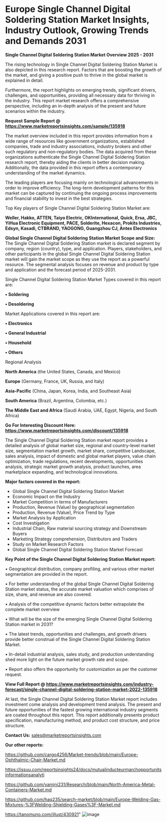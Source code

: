 # Europe Single Channel Digital Soldering Station Market Insights, Industry Outlook, Growing Trends and Demands 2031

<Strong> Single Channel Digital Soldering Station Market Overview 2025 - 2031</strong>

The rising technology in Single Channel Digital Soldering Station Market is also depicted in this research report. Factors that are boosting the growth of the market, and giving a positive push to thrive in the global market is explained in detail.

Furthermore, the report highlights on emerging trends, significant drivers, challenges, and opportunities, providing all necessary data for thriving in the industry. This report market research offers a comprehensive perspective, including an in-depth analysis of the present and future scenarios within the industry.

<strong>Request Sample Report @ <a href=https://www.marketreportsinsights.com/sample/135918>https://www.marketreportsinsights.com/sample/135918</a></strong>

The market overview included in this report provides information from a wide range of resources like government organizations, established companies, trade and industry associations, industry brokers and other such regulatory and non-regulatory bodies. The data acquired from these organizations authenticate the Single Channel Digital Soldering Station research report, thereby aiding the clients in better decision making. Additionally, the data provided in this report offers a contemporary understanding of the market dynamics.

The leading players are focusing mainly on technological advancements in order to improve efficiency. The long-term development patterns for this market can be captured by continuing the ongoing process improvements and financial stability to invest in the best strategies.

Top Key players of Single Channel Digital Soldering Station Market are:

<strong>Weller, Hakko, ATTEN, Taiyo Electric, OKInternational, Quick, Ersa, JBC, YiHua Electronic Equipment, PACE, Solderite, Hexacon, Prokits Industries, Edsyn, Kasadi, CTBRAND, YAOGONG, Guangzhou CJ, Antex Electronics</strong>

<strong><b>Global Single Channel Digital Soldering Station Market Scope and Size:</b></strong>
The Single Channel Digital Soldering Station market is declared segment by company, region (country), type, and application. Players, stakeholders, and other participants in the global Single Channel Digital Soldering Station market will gain the market scope as they use the report as a powerful resource. The segmental analysis focuses on revenue and product by type and application and the forecast period of 2025-2031.

Single Channel Digital Soldering Station Market Types covered in this report are:

<strong>• Soldering

• Desoldering</strong>

Market Applications covered in this report are:

<strong>• Electronics

• General Industrial

• Household

• Others</strong> 

Regional Analysis

<strong>North America</strong> (the United States, Canada, and Mexico)

<strong>Europe</strong> (Germany, France, UK, Russia, and Italy)

<strong>Asia-Pacific</strong> (China, Japan, Korea, India, and Southeast Asia)

<strong>South America</strong> (Brazil, Argentina, Colombia, etc.)

<strong>The Middle East and Africa</strong> (Saudi Arabia, UAE, Egypt, Nigeria, and South Africa)

<strong>Go For Interesting Discount Here: <a href=https://www.marketreportsinsights.com/discount/135918>https://www.marketreportsinsights.com/discount/135918</a></strong>

The Single Channel Digital Soldering Station market report provides a detailed analysis of global market size, regional and country-level market size, segmentation market growth, market share, competitive Landscape, sales analysis, impact of domestic and global market players, value chain optimization, trade regulations, recent developments, opportunities analysis, strategic market growth analysis, product launches, area marketplace expanding, and technological innovations.

<strong><b>Major factors covered in the report:</b></strong>
<ul>
  <li>Global Single Channel Digital Soldering Station Market </li>
  <li>Economic Impact on the Industry</li>
  <li>Market Competition in terms of Manufacturers</li>
  <li>Production, Revenue (Value) by geographical segmentation</li>
  <li>Production, Revenue (Value), Price Trend by Type</li>
  <li>Market Analysis by Application</li>
  <li>Cost Investigation</li>
  <li>Industrial Chain, Raw material sourcing strategy and Downstream Buyers</li>
  <li>Marketing Strategy comprehension, Distributors and Traders</li>
  <li>Study on Market Research Factors</li>
  <li>Global Single Channel Digital Soldering Station Market Forecast</li>
</ul>

<strong><b>Key Point of the Single Channel Digital Soldering Station Market report:</b></strong>

• Geographical distribution, company profiling, and various other market segmentation are provided in the report.

• For better understanding of the global Single Channel Digital Soldering Station market status, the accurate market valuation which comprises of size, share, and revenue are also covered.

• Analysis of the competitive dynamic factors better extrapolate the complete market overview

• What will be the size of the emerging Single Channel Digital Soldering Station market in 2031?

• The latest trends, opportunities and challenges, and growth drivers provide better construal of the Single Channel Digital Soldering Station Market.

• In-detail industrial analysis, sales study, and production understanding shed more light on the future market growth rate and scope.

• Report also offers the opportunity for customization as per the customer request.

<strong><b>View Full Report @ <a href=https://www.marketreportsinsights.com/industry-forecast/single-channel-digital-soldering-station-market-2022-135918>https://www.marketreportsinsights.com/industry-forecast/single-channel-digital-soldering-station-market-2022-135918</a></b></strong>


At last, the Single Channel Digital Soldering Station Market report includes investment come analysis and development trend analysis. The present and future opportunities of the fastest growing international industry segments are coated throughout this report. This report additionally presents product specification, manufacturing method, and product cost structure, and price structure.

<strong>Contact Us:</strong>
sales@marketreportsinsights.com

<strong>Our other reports:</strong>

<a href=https://github.com/cargo4256/Market-trends/blob/main/Europe-Ophthalmic-Chair-Market.md>https://github.com/cargo4256/Market-trends/blob/main/Europe-Ophthalmic-Chair-Market.md</a>

<a href=https://issuu.com/reportsinsights24/docs/mutualinducteurmarchopportunitsinformationsanalyti>https://issuu.com/reportsinsights24/docs/mutualinducteurmarchopportunitsinformationsanalyti</a>

<a href=https://github.com/yamini231/Research/blob/main/North-America-Metal-Containers-Market.md>https://github.com/yamini231/Research/blob/main/North-America-Metal-Containers-Market.md</a>

<a href=https://github.com/haq235/search-market/blob/main/Europe-Welding-Gas-Mixtures-%3FWelding-Shielding-Gases%3F-Market.md>https://github.com/haq235/search-market/blob/main/Europe-Welding-Gas-Mixtures-%3FWelding-Shielding-Gases%3F-Market.md</a>

<a href=https://tanomuno.com/illust/430921>https://tanomuno.com/illust/430921</a>"
![image](https://github.com/user-attachments/assets/5b519348-143a-4d1b-89bf-94bb3601a439)
